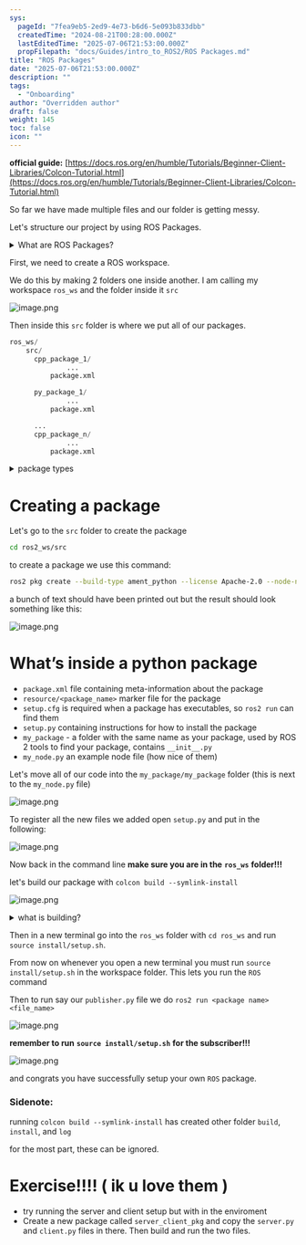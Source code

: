 ```yaml
---
sys:
  pageId: "7fea9eb5-2ed9-4e73-b6d6-5e093b833dbb"
  createdTime: "2024-08-21T00:28:00.000Z"
  lastEditedTime: "2025-07-06T21:53:00.000Z"
  propFilepath: "docs/Guides/intro_to_ROS2/ROS Packages.md"
title: "ROS Packages"
date: "2025-07-06T21:53:00.000Z"
description: ""
tags:
  - "Onboarding"
author: "Overridden author"
draft: false
weight: 145
toc: false
icon: ""
---
```


**official guide:** [https://docs.ros.org/en/humble/Tutorials/Beginner-Client-Libraries/Colcon-Tutorial.html](https://docs.ros.org/en/humble/Tutorials/Beginner-Client-Libraries/Colcon-Tutorial.html)

So far we have made multiple files and our folder is getting messy.

Let's structure our project by using ROS Packages.

<details>
      <summary>What are ROS Packages?</summary>
      ROS Packages are, as the name implies, packages of code that are highly sharable between ROS developers.
  </details>

First, we need to create a ROS workspace.

We do this by making 2 folders one inside another. I am calling my workspace `ros_ws` and the folder inside it `src`

![image.png](https://prod-files-secure.s3.us-west-2.amazonaws.com/d518164a-d88e-44d1-a4ee-3adb3bd8bce0/70706947-fd18-4537-a67b-e12946812d31/image.png?X-Amz-Algorithm=AWS4-HMAC-SHA256&X-Amz-Content-Sha256=UNSIGNED-PAYLOAD&X-Amz-Credential=ASIAZI2LB466QLASWE6M%2F20250726%2Fus-west-2%2Fs3%2Faws4_request&X-Amz-Date=20250726T200911Z&X-Amz-Expires=3600&X-Amz-Security-Token=IQoJb3JpZ2luX2VjEDwaCXVzLXdlc3QtMiJGMEQCIEXPMJrmma%2BcMrRlsJvb6ot%2FMUh36WsIItXqSi8xpjczAiBdT76Kn7acBnSATSC%2FGIEpS5unWie%2BNklLc7hoMa0GfCr%2FAwhlEAAaDDYzNzQyMzE4MzgwNSIMV%2Bi18dzY6jc02MKNKtwD1bnRvFR4q4x3ptFDmRclALh7R0z3qttWif%2B%2BcIWfpr6srqTVuId3IbDODx9bICOs9RJbVlbJKBdux6dp4qfaETa4QfPYkfXDLUVuRV%2BZcCe%2FqdC4XRKsmmmv9vBm881XpDNE5uoe%2BGZsAxXa016xqidw3l6iJru3cBID0%2FrNuT%2F6G5g37%2FY9w87CO0xk9orpZByiOj06JTKUXQMuorIHKwN7cfJ4pq%2B75LmAueMdYmDNRA0FkAClwRcsNTVr0y7wpWZQgXwfIFDfzgqynb0GqCIrArSoSq5RQiPA174HT9IUEora2Ako%2BgQjhK%2FTC82dCUJW6gv73rtvSRWTpjyCYY39%2FgqMnwUvqQIjAx4j9esPikeQyUQVZ9B%2F3NXKxsJh0mJX8CexbhtNFWoSE5ADBObE47prhAGH6%2BtMqh6lhln8tOGGu8yx71GyYNAHdC184jHfXLoum9abN0Adcuw9B7hF1XYQjmLl3RuIn4mpCoxBuj3Uxj3jmS1sDzCaGqioUmWpK5N4fRHVa2LKcIbh6ZgOKHkNXs%2FmHVJhpzjbcEidXYvs70Jx%2BXbFz8CkbWQSJRe%2BnJgr3XvdrooDZA6LhI0HocVUPc%2FCPEpd3aoQhd51URU8VBMgIO1VoFYwhdmUxAY6pgGPA0ROp0NegNuS6N%2FjVFQiUGUEsCKYfqbU%2F3tnIEtxq3%2FJPXnSElJTvrzGwx9rwihyz2pvNXjuFbucvFU%2Fsffdk2SaLaWB3jAzJ4%2BuPDd6OEQKcX2WEcUdtRu5NK7jbMVza52wVNqUIcr4BxmI00VyOxC14AJjT0KHpYRrA8FVxvgiFSIoC%2BRWfUzWDbPyM7%2B9PV1z%2BhoOM9EGSM90SMEv3pfezXno&X-Amz-Signature=e4c3acf2cd96e6f233f6433b9a0a9d0f5ee68da3cdac6f6fc229c4587842bcb4&X-Amz-SignedHeaders=host&x-amz-checksum-mode=ENABLED&x-id=GetObject)

Then inside this `src` folder is where we put all of our packages.

```python
ros_ws/
    src/
      cpp_package_1/
		      ...
          package.xml

      py_package_1/
		      ...
          package.xml

      ...
      cpp_package_n/
		      ...
          package.xml

```

<details>

<summary>package types</summary>

packages can be either `C++` or python.

the intern file structure is different for each but for this guide we will stick to creating python packages

</details>

# Creating a package

Let's go to the `src` folder to create the package

```bash
cd ros2_ws/src
```

to create a package we use this command:

```bash
ros2 pkg create --build-type ament_python --license Apache-2.0 --node-name my_node my_package
```

a bunch of text should have been printed out but the result should look something like this:

![image.png](https://prod-files-secure.s3.us-west-2.amazonaws.com/d518164a-d88e-44d1-a4ee-3adb3bd8bce0/e6cf1e3f-8512-4a3e-b131-079f800bf3e8/image.png?X-Amz-Algorithm=AWS4-HMAC-SHA256&X-Amz-Content-Sha256=UNSIGNED-PAYLOAD&X-Amz-Credential=ASIAZI2LB466QLASWE6M%2F20250726%2Fus-west-2%2Fs3%2Faws4_request&X-Amz-Date=20250726T200911Z&X-Amz-Expires=3600&X-Amz-Security-Token=IQoJb3JpZ2luX2VjEDwaCXVzLXdlc3QtMiJGMEQCIEXPMJrmma%2BcMrRlsJvb6ot%2FMUh36WsIItXqSi8xpjczAiBdT76Kn7acBnSATSC%2FGIEpS5unWie%2BNklLc7hoMa0GfCr%2FAwhlEAAaDDYzNzQyMzE4MzgwNSIMV%2Bi18dzY6jc02MKNKtwD1bnRvFR4q4x3ptFDmRclALh7R0z3qttWif%2B%2BcIWfpr6srqTVuId3IbDODx9bICOs9RJbVlbJKBdux6dp4qfaETa4QfPYkfXDLUVuRV%2BZcCe%2FqdC4XRKsmmmv9vBm881XpDNE5uoe%2BGZsAxXa016xqidw3l6iJru3cBID0%2FrNuT%2F6G5g37%2FY9w87CO0xk9orpZByiOj06JTKUXQMuorIHKwN7cfJ4pq%2B75LmAueMdYmDNRA0FkAClwRcsNTVr0y7wpWZQgXwfIFDfzgqynb0GqCIrArSoSq5RQiPA174HT9IUEora2Ako%2BgQjhK%2FTC82dCUJW6gv73rtvSRWTpjyCYY39%2FgqMnwUvqQIjAx4j9esPikeQyUQVZ9B%2F3NXKxsJh0mJX8CexbhtNFWoSE5ADBObE47prhAGH6%2BtMqh6lhln8tOGGu8yx71GyYNAHdC184jHfXLoum9abN0Adcuw9B7hF1XYQjmLl3RuIn4mpCoxBuj3Uxj3jmS1sDzCaGqioUmWpK5N4fRHVa2LKcIbh6ZgOKHkNXs%2FmHVJhpzjbcEidXYvs70Jx%2BXbFz8CkbWQSJRe%2BnJgr3XvdrooDZA6LhI0HocVUPc%2FCPEpd3aoQhd51URU8VBMgIO1VoFYwhdmUxAY6pgGPA0ROp0NegNuS6N%2FjVFQiUGUEsCKYfqbU%2F3tnIEtxq3%2FJPXnSElJTvrzGwx9rwihyz2pvNXjuFbucvFU%2Fsffdk2SaLaWB3jAzJ4%2BuPDd6OEQKcX2WEcUdtRu5NK7jbMVza52wVNqUIcr4BxmI00VyOxC14AJjT0KHpYRrA8FVxvgiFSIoC%2BRWfUzWDbPyM7%2B9PV1z%2BhoOM9EGSM90SMEv3pfezXno&X-Amz-Signature=306d2fa3ffdbd3ac21f7c89887e6386506e03eba51fb3c00fdec2d1311998d07&X-Amz-SignedHeaders=host&x-amz-checksum-mode=ENABLED&x-id=GetObject)

# What’s inside a python package

- `package.xml` file containing meta-information about the package
- `resource/<package_name>` marker file for the package
- `setup.cfg` is required when a package has executables, so `ros2 run` can find them
- `setup.py` containing instructions for how to install the package
- `my_package` - a folder with the same name as your package, used by ROS 2 tools to find your package, contains `__init__.py`
- `my_node.py` an example node file (how nice of them)

Let's move all of our code into the `my_package/my_package` folder (this is next to the `my_node.py` file)

![image.png](https://prod-files-secure.s3.us-west-2.amazonaws.com/d518164a-d88e-44d1-a4ee-3adb3bd8bce0/9ce58f11-0da9-4d3e-b86d-506a9685d378/image.png?X-Amz-Algorithm=AWS4-HMAC-SHA256&X-Amz-Content-Sha256=UNSIGNED-PAYLOAD&X-Amz-Credential=ASIAZI2LB466QLASWE6M%2F20250726%2Fus-west-2%2Fs3%2Faws4_request&X-Amz-Date=20250726T200911Z&X-Amz-Expires=3600&X-Amz-Security-Token=IQoJb3JpZ2luX2VjEDwaCXVzLXdlc3QtMiJGMEQCIEXPMJrmma%2BcMrRlsJvb6ot%2FMUh36WsIItXqSi8xpjczAiBdT76Kn7acBnSATSC%2FGIEpS5unWie%2BNklLc7hoMa0GfCr%2FAwhlEAAaDDYzNzQyMzE4MzgwNSIMV%2Bi18dzY6jc02MKNKtwD1bnRvFR4q4x3ptFDmRclALh7R0z3qttWif%2B%2BcIWfpr6srqTVuId3IbDODx9bICOs9RJbVlbJKBdux6dp4qfaETa4QfPYkfXDLUVuRV%2BZcCe%2FqdC4XRKsmmmv9vBm881XpDNE5uoe%2BGZsAxXa016xqidw3l6iJru3cBID0%2FrNuT%2F6G5g37%2FY9w87CO0xk9orpZByiOj06JTKUXQMuorIHKwN7cfJ4pq%2B75LmAueMdYmDNRA0FkAClwRcsNTVr0y7wpWZQgXwfIFDfzgqynb0GqCIrArSoSq5RQiPA174HT9IUEora2Ako%2BgQjhK%2FTC82dCUJW6gv73rtvSRWTpjyCYY39%2FgqMnwUvqQIjAx4j9esPikeQyUQVZ9B%2F3NXKxsJh0mJX8CexbhtNFWoSE5ADBObE47prhAGH6%2BtMqh6lhln8tOGGu8yx71GyYNAHdC184jHfXLoum9abN0Adcuw9B7hF1XYQjmLl3RuIn4mpCoxBuj3Uxj3jmS1sDzCaGqioUmWpK5N4fRHVa2LKcIbh6ZgOKHkNXs%2FmHVJhpzjbcEidXYvs70Jx%2BXbFz8CkbWQSJRe%2BnJgr3XvdrooDZA6LhI0HocVUPc%2FCPEpd3aoQhd51URU8VBMgIO1VoFYwhdmUxAY6pgGPA0ROp0NegNuS6N%2FjVFQiUGUEsCKYfqbU%2F3tnIEtxq3%2FJPXnSElJTvrzGwx9rwihyz2pvNXjuFbucvFU%2Fsffdk2SaLaWB3jAzJ4%2BuPDd6OEQKcX2WEcUdtRu5NK7jbMVza52wVNqUIcr4BxmI00VyOxC14AJjT0KHpYRrA8FVxvgiFSIoC%2BRWfUzWDbPyM7%2B9PV1z%2BhoOM9EGSM90SMEv3pfezXno&X-Amz-Signature=15ee9be39ca7457c6c702b9e7705efdc3646fc2f831fcf68b66c80a0b1d57e91&X-Amz-SignedHeaders=host&x-amz-checksum-mode=ENABLED&x-id=GetObject)

To register all the new files we added open `setup.py` and put in the following:

![image.png](https://prod-files-secure.s3.us-west-2.amazonaws.com/d518164a-d88e-44d1-a4ee-3adb3bd8bce0/1cd7c262-4cae-4496-9d75-c178537d24a2/image.png?X-Amz-Algorithm=AWS4-HMAC-SHA256&X-Amz-Content-Sha256=UNSIGNED-PAYLOAD&X-Amz-Credential=ASIAZI2LB466QLASWE6M%2F20250726%2Fus-west-2%2Fs3%2Faws4_request&X-Amz-Date=20250726T200911Z&X-Amz-Expires=3600&X-Amz-Security-Token=IQoJb3JpZ2luX2VjEDwaCXVzLXdlc3QtMiJGMEQCIEXPMJrmma%2BcMrRlsJvb6ot%2FMUh36WsIItXqSi8xpjczAiBdT76Kn7acBnSATSC%2FGIEpS5unWie%2BNklLc7hoMa0GfCr%2FAwhlEAAaDDYzNzQyMzE4MzgwNSIMV%2Bi18dzY6jc02MKNKtwD1bnRvFR4q4x3ptFDmRclALh7R0z3qttWif%2B%2BcIWfpr6srqTVuId3IbDODx9bICOs9RJbVlbJKBdux6dp4qfaETa4QfPYkfXDLUVuRV%2BZcCe%2FqdC4XRKsmmmv9vBm881XpDNE5uoe%2BGZsAxXa016xqidw3l6iJru3cBID0%2FrNuT%2F6G5g37%2FY9w87CO0xk9orpZByiOj06JTKUXQMuorIHKwN7cfJ4pq%2B75LmAueMdYmDNRA0FkAClwRcsNTVr0y7wpWZQgXwfIFDfzgqynb0GqCIrArSoSq5RQiPA174HT9IUEora2Ako%2BgQjhK%2FTC82dCUJW6gv73rtvSRWTpjyCYY39%2FgqMnwUvqQIjAx4j9esPikeQyUQVZ9B%2F3NXKxsJh0mJX8CexbhtNFWoSE5ADBObE47prhAGH6%2BtMqh6lhln8tOGGu8yx71GyYNAHdC184jHfXLoum9abN0Adcuw9B7hF1XYQjmLl3RuIn4mpCoxBuj3Uxj3jmS1sDzCaGqioUmWpK5N4fRHVa2LKcIbh6ZgOKHkNXs%2FmHVJhpzjbcEidXYvs70Jx%2BXbFz8CkbWQSJRe%2BnJgr3XvdrooDZA6LhI0HocVUPc%2FCPEpd3aoQhd51URU8VBMgIO1VoFYwhdmUxAY6pgGPA0ROp0NegNuS6N%2FjVFQiUGUEsCKYfqbU%2F3tnIEtxq3%2FJPXnSElJTvrzGwx9rwihyz2pvNXjuFbucvFU%2Fsffdk2SaLaWB3jAzJ4%2BuPDd6OEQKcX2WEcUdtRu5NK7jbMVza52wVNqUIcr4BxmI00VyOxC14AJjT0KHpYRrA8FVxvgiFSIoC%2BRWfUzWDbPyM7%2B9PV1z%2BhoOM9EGSM90SMEv3pfezXno&X-Amz-Signature=899c44089e3989d2b5db30e0451091a5ed93f1cca3f7fc7e0a04762123d39777&X-Amz-SignedHeaders=host&x-amz-checksum-mode=ENABLED&x-id=GetObject)

Now back in the command line **make sure you are in the** **`ros_ws`** **folder!!!**

let's build our package with `colcon build --symlink-install`

![image.png](https://prod-files-secure.s3.us-west-2.amazonaws.com/d518164a-d88e-44d1-a4ee-3adb3bd8bce0/2f2a0d27-b173-48fd-b189-5f5c0ce65619/image.png?X-Amz-Algorithm=AWS4-HMAC-SHA256&X-Amz-Content-Sha256=UNSIGNED-PAYLOAD&X-Amz-Credential=ASIAZI2LB466QLASWE6M%2F20250726%2Fus-west-2%2Fs3%2Faws4_request&X-Amz-Date=20250726T200911Z&X-Amz-Expires=3600&X-Amz-Security-Token=IQoJb3JpZ2luX2VjEDwaCXVzLXdlc3QtMiJGMEQCIEXPMJrmma%2BcMrRlsJvb6ot%2FMUh36WsIItXqSi8xpjczAiBdT76Kn7acBnSATSC%2FGIEpS5unWie%2BNklLc7hoMa0GfCr%2FAwhlEAAaDDYzNzQyMzE4MzgwNSIMV%2Bi18dzY6jc02MKNKtwD1bnRvFR4q4x3ptFDmRclALh7R0z3qttWif%2B%2BcIWfpr6srqTVuId3IbDODx9bICOs9RJbVlbJKBdux6dp4qfaETa4QfPYkfXDLUVuRV%2BZcCe%2FqdC4XRKsmmmv9vBm881XpDNE5uoe%2BGZsAxXa016xqidw3l6iJru3cBID0%2FrNuT%2F6G5g37%2FY9w87CO0xk9orpZByiOj06JTKUXQMuorIHKwN7cfJ4pq%2B75LmAueMdYmDNRA0FkAClwRcsNTVr0y7wpWZQgXwfIFDfzgqynb0GqCIrArSoSq5RQiPA174HT9IUEora2Ako%2BgQjhK%2FTC82dCUJW6gv73rtvSRWTpjyCYY39%2FgqMnwUvqQIjAx4j9esPikeQyUQVZ9B%2F3NXKxsJh0mJX8CexbhtNFWoSE5ADBObE47prhAGH6%2BtMqh6lhln8tOGGu8yx71GyYNAHdC184jHfXLoum9abN0Adcuw9B7hF1XYQjmLl3RuIn4mpCoxBuj3Uxj3jmS1sDzCaGqioUmWpK5N4fRHVa2LKcIbh6ZgOKHkNXs%2FmHVJhpzjbcEidXYvs70Jx%2BXbFz8CkbWQSJRe%2BnJgr3XvdrooDZA6LhI0HocVUPc%2FCPEpd3aoQhd51URU8VBMgIO1VoFYwhdmUxAY6pgGPA0ROp0NegNuS6N%2FjVFQiUGUEsCKYfqbU%2F3tnIEtxq3%2FJPXnSElJTvrzGwx9rwihyz2pvNXjuFbucvFU%2Fsffdk2SaLaWB3jAzJ4%2BuPDd6OEQKcX2WEcUdtRu5NK7jbMVza52wVNqUIcr4BxmI00VyOxC14AJjT0KHpYRrA8FVxvgiFSIoC%2BRWfUzWDbPyM7%2B9PV1z%2BhoOM9EGSM90SMEv3pfezXno&X-Amz-Signature=2e5a45d8b72bb52d1bfe4662162da7d1513a00c97f411547d087208a400ab801&X-Amz-SignedHeaders=host&x-amz-checksum-mode=ENABLED&x-id=GetObject)

<details>

<summary>what is building?</summary>

if you are a CS major at Rose-Hulman you will learn the answer to this in CSSE132

but TLDR; is it combines all the code files into one program that can be run easily 

</details>

Then in a new terminal go into the `ros_ws` folder with `cd ros_ws` and run `source install/setup.sh`. 

From now on whenever you open a new terminal you must run `source install/setup.sh` in the workspace folder. This lets you run the `ROS` command

Then to run say our `publisher.py` file we do `ros2 run <package name> <file_name>`

![image.png](https://prod-files-secure.s3.us-west-2.amazonaws.com/d518164a-d88e-44d1-a4ee-3adb3bd8bce0/4f4b1219-3a44-4632-aa0a-ce3471699f59/image.png?X-Amz-Algorithm=AWS4-HMAC-SHA256&X-Amz-Content-Sha256=UNSIGNED-PAYLOAD&X-Amz-Credential=ASIAZI2LB466QLASWE6M%2F20250726%2Fus-west-2%2Fs3%2Faws4_request&X-Amz-Date=20250726T200911Z&X-Amz-Expires=3600&X-Amz-Security-Token=IQoJb3JpZ2luX2VjEDwaCXVzLXdlc3QtMiJGMEQCIEXPMJrmma%2BcMrRlsJvb6ot%2FMUh36WsIItXqSi8xpjczAiBdT76Kn7acBnSATSC%2FGIEpS5unWie%2BNklLc7hoMa0GfCr%2FAwhlEAAaDDYzNzQyMzE4MzgwNSIMV%2Bi18dzY6jc02MKNKtwD1bnRvFR4q4x3ptFDmRclALh7R0z3qttWif%2B%2BcIWfpr6srqTVuId3IbDODx9bICOs9RJbVlbJKBdux6dp4qfaETa4QfPYkfXDLUVuRV%2BZcCe%2FqdC4XRKsmmmv9vBm881XpDNE5uoe%2BGZsAxXa016xqidw3l6iJru3cBID0%2FrNuT%2F6G5g37%2FY9w87CO0xk9orpZByiOj06JTKUXQMuorIHKwN7cfJ4pq%2B75LmAueMdYmDNRA0FkAClwRcsNTVr0y7wpWZQgXwfIFDfzgqynb0GqCIrArSoSq5RQiPA174HT9IUEora2Ako%2BgQjhK%2FTC82dCUJW6gv73rtvSRWTpjyCYY39%2FgqMnwUvqQIjAx4j9esPikeQyUQVZ9B%2F3NXKxsJh0mJX8CexbhtNFWoSE5ADBObE47prhAGH6%2BtMqh6lhln8tOGGu8yx71GyYNAHdC184jHfXLoum9abN0Adcuw9B7hF1XYQjmLl3RuIn4mpCoxBuj3Uxj3jmS1sDzCaGqioUmWpK5N4fRHVa2LKcIbh6ZgOKHkNXs%2FmHVJhpzjbcEidXYvs70Jx%2BXbFz8CkbWQSJRe%2BnJgr3XvdrooDZA6LhI0HocVUPc%2FCPEpd3aoQhd51URU8VBMgIO1VoFYwhdmUxAY6pgGPA0ROp0NegNuS6N%2FjVFQiUGUEsCKYfqbU%2F3tnIEtxq3%2FJPXnSElJTvrzGwx9rwihyz2pvNXjuFbucvFU%2Fsffdk2SaLaWB3jAzJ4%2BuPDd6OEQKcX2WEcUdtRu5NK7jbMVza52wVNqUIcr4BxmI00VyOxC14AJjT0KHpYRrA8FVxvgiFSIoC%2BRWfUzWDbPyM7%2B9PV1z%2BhoOM9EGSM90SMEv3pfezXno&X-Amz-Signature=01f4009f5527c6b3ff4daad4fa42fd1e64d8131d36abdabd3104bec0a78a5806&X-Amz-SignedHeaders=host&x-amz-checksum-mode=ENABLED&x-id=GetObject)

**remember to run** **`source install/setup.sh`** **for the subscriber!!!**

![image.png](https://prod-files-secure.s3.us-west-2.amazonaws.com/d518164a-d88e-44d1-a4ee-3adb3bd8bce0/02121119-dad4-49ec-8356-c956108b4243/image.png?X-Amz-Algorithm=AWS4-HMAC-SHA256&X-Amz-Content-Sha256=UNSIGNED-PAYLOAD&X-Amz-Credential=ASIAZI2LB466QLASWE6M%2F20250726%2Fus-west-2%2Fs3%2Faws4_request&X-Amz-Date=20250726T200911Z&X-Amz-Expires=3600&X-Amz-Security-Token=IQoJb3JpZ2luX2VjEDwaCXVzLXdlc3QtMiJGMEQCIEXPMJrmma%2BcMrRlsJvb6ot%2FMUh36WsIItXqSi8xpjczAiBdT76Kn7acBnSATSC%2FGIEpS5unWie%2BNklLc7hoMa0GfCr%2FAwhlEAAaDDYzNzQyMzE4MzgwNSIMV%2Bi18dzY6jc02MKNKtwD1bnRvFR4q4x3ptFDmRclALh7R0z3qttWif%2B%2BcIWfpr6srqTVuId3IbDODx9bICOs9RJbVlbJKBdux6dp4qfaETa4QfPYkfXDLUVuRV%2BZcCe%2FqdC4XRKsmmmv9vBm881XpDNE5uoe%2BGZsAxXa016xqidw3l6iJru3cBID0%2FrNuT%2F6G5g37%2FY9w87CO0xk9orpZByiOj06JTKUXQMuorIHKwN7cfJ4pq%2B75LmAueMdYmDNRA0FkAClwRcsNTVr0y7wpWZQgXwfIFDfzgqynb0GqCIrArSoSq5RQiPA174HT9IUEora2Ako%2BgQjhK%2FTC82dCUJW6gv73rtvSRWTpjyCYY39%2FgqMnwUvqQIjAx4j9esPikeQyUQVZ9B%2F3NXKxsJh0mJX8CexbhtNFWoSE5ADBObE47prhAGH6%2BtMqh6lhln8tOGGu8yx71GyYNAHdC184jHfXLoum9abN0Adcuw9B7hF1XYQjmLl3RuIn4mpCoxBuj3Uxj3jmS1sDzCaGqioUmWpK5N4fRHVa2LKcIbh6ZgOKHkNXs%2FmHVJhpzjbcEidXYvs70Jx%2BXbFz8CkbWQSJRe%2BnJgr3XvdrooDZA6LhI0HocVUPc%2FCPEpd3aoQhd51URU8VBMgIO1VoFYwhdmUxAY6pgGPA0ROp0NegNuS6N%2FjVFQiUGUEsCKYfqbU%2F3tnIEtxq3%2FJPXnSElJTvrzGwx9rwihyz2pvNXjuFbucvFU%2Fsffdk2SaLaWB3jAzJ4%2BuPDd6OEQKcX2WEcUdtRu5NK7jbMVza52wVNqUIcr4BxmI00VyOxC14AJjT0KHpYRrA8FVxvgiFSIoC%2BRWfUzWDbPyM7%2B9PV1z%2BhoOM9EGSM90SMEv3pfezXno&X-Amz-Signature=8e718dd24c88e6ede24d0ec7f76b97e9c561aee68bb82c1db3f9828d110ee771&X-Amz-SignedHeaders=host&x-amz-checksum-mode=ENABLED&x-id=GetObject)

and congrats you have successfully setup your own `ROS` package.

### Sidenote:

running `colcon build --symlink-install` has created other folder `build`, `install`, and `log`

for the most part, these can be ignored.

# Exercise!!!! ( ik u love them )

- try running the server and client setup but with in the enviroment
- Create a new package called `server_client_pkg` and copy the `server.py` and `client.py` files in there. Then build and run the two files.
